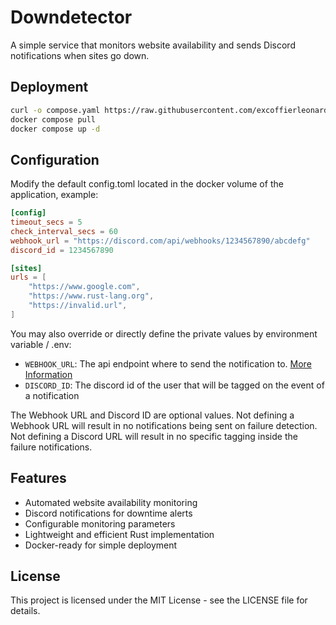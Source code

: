 # Downdetector

A simple service that monitors website availability and sends Discord notifications when sites go down.

## Deployment

```bash
curl -o compose.yaml https://raw.githubusercontent.com/excoffierleonard/downdetector/refs/heads/main/compose.yaml
docker compose pull
docker compose up -d
```

## Configuration

Modify the default config.toml located in the docker volume of the application, example:

```toml
[config]
timeout_secs = 5
check_interval_secs = 60
webhook_url = "https://discord.com/api/webhooks/1234567890/abcdefg"
discord_id = 1234567890

[sites]
urls = [
    "https://www.google.com",
    "https://www.rust-lang.org",
    "https://invalid.url",
]
```

You may also override or directly define the private values by environment variable / .env:

- `WEBHOOK_URL`: The api endpoint where to send the notification to. [More Information](https://support.discord.com/hc/en-us/articles/228383668-Intro-to-Webhooks)
- `DISCORD_ID`: The discord id of the user that will be tagged on the event of a notification

The Webhook URL and Discord ID are optional values.
Not defining a Webhook URL will result in no notifications being sent on failure detection.
Not defining a Discord URL will result in no specific tagging inside the failure notifications.

## Features

- Automated website availability monitoring
- Discord notifications for downtime alerts
- Configurable monitoring parameters
- Lightweight and efficient Rust implementation
- Docker-ready for simple deployment

## License

This project is licensed under the MIT License - see the LICENSE file for details.
